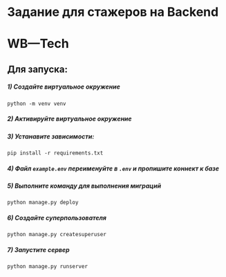 # Задание для стажеров на Backend
# WB—Tech


## Для запуска:

##### 1) Создайте виртуальное окружение

    python -m venv venv
    
##### 2) Активируйте виртуальное окружение

##### 3) Устанавите зависимости: 

    pip install -r requirements.txt

##### 4) Файл `example.env` переименуйте в `.env` и пропишите коннект к базе

##### 5) Выполните команду для выполнения миграций

    python manage.py deploy
    
##### 6) Создайте суперпользователя

    python manage.py createsuperuser
    
##### 7) Запустите сервер

    python manage.py runserver

